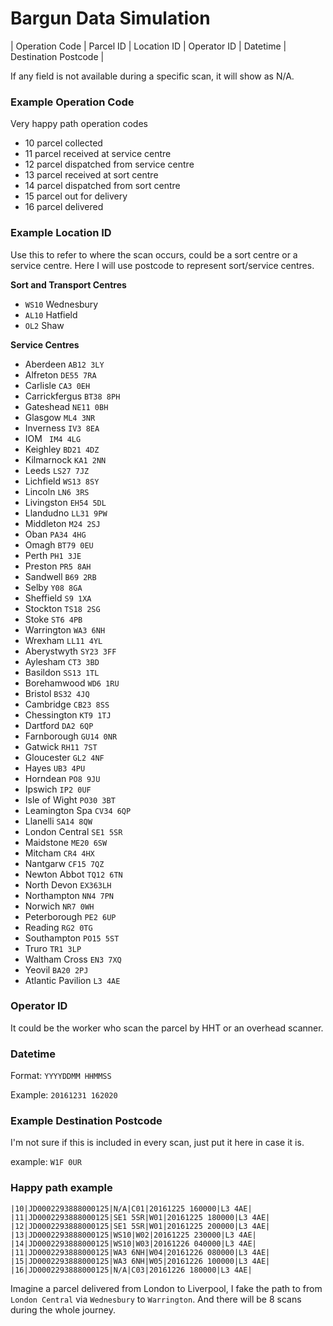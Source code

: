 # Bargun Data Simulation

| Operation Code | Parcel ID | Location ID | Operator ID | Datetime | Destination Postcode |

If any field is not available during a specific scan, it will show as N/A.

### Example Operation Code

Very happy path operation codes

- 10 parcel collected
- 11 parcel received at service centre
- 12 parcel dispatched from service centre
- 13 parcel received at sort centre
- 14 parcel dispatched from sort centre
- 15 parcel out for delivery
- 16 parcel delivered

### Example Location ID
Use this to refer to where the scan occurs, could be a sort centre or a service centre.
Here I will use postcode to represent sort/service centres.

**Sort and Transport Centres**

- `WS10` Wednesbury
- `AL10` Hatfield
- `OL2` Shaw 

**Service Centres**

- Aberdeen `AB12 3LY`
- Alfreton `DE55 7RA`
- Carlisle `CA3 0EH`
- Carrickfergus `BT38 8PH`
- Gateshead `NE11 0BH`
- Glasgow `ML4 3NR`
- Inverness `IV3 8EA`
- IOM ` IM4 4LG`
- Keighley `BD21 4DZ`
- Kilmarnock `KA1 2NN`
- Leeds `LS27 7JZ`
- Lichfield `WS13 8SY`
- Lincoln `LN6 3RS`
- Livingston `EH54 5DL`
- Llandudno `LL31 9PW`
- Middleton `M24 2SJ`
- Oban `PA34 4HG`
- Omagh `BT79 0EU`
- Perth `PH1 3JE`
- Preston `PR5 8AH`
- Sandwell `B69 2RB`
- Selby `Y08 8GA`
- Sheffield `S9 1XA`
- Stockton `TS18 2SG`
- Stoke `ST6 4PB`
- Warrington `WA3 6NH`
- Wrexham `LL11 4YL`
- Aberystwyth `SY23 3FF`
- Aylesham `CT3 3BD`
- Basildon `SS13 1TL`
- Borehamwood `WD6 1RU`
- Bristol `BS32 4JQ`
- Cambridge `CB23 8SS`
- Chessington `KT9 1TJ`
- Dartford `DA2 6QP`
- Farnborough `GU14 0NR`
- Gatwick `RH11 7ST`
- Gloucester `GL2 4NF`
- Hayes `UB3 4PU`
- Horndean `PO8 9JU`
- Ipswich `IP2 0UF`
- Isle of Wight `PO30 3BT`
- Leamington Spa `CV34 6QP`
- Llanelli `SA14 8QW`
- London Central `SE1 5SR`
- Maidstone `ME20 6SW`
- Mitcham `CR4 4HX`
- Nantgarw `CF15 7QZ`
- Newton Abbot `TQ12 6TN`
- North Devon `EX363LH`
- Northampton `NN4 7PN`
- Norwich `NR7 0WH`
- Peterborough `PE2 6UP`
- Reading `RG2 0TG`
- Southampton `PO15 5ST`
- Truro `TR1 3LP`
- Waltham Cross  `EN3 7XQ`
- Yeovil `BA20 2PJ`
- Atlantic Pavilion `L3 4AE`

### Operator ID
It could be the worker who scan the parcel by HHT or an overhead scanner.

### Datetime

Format: `YYYYDDMM HHMMSS`

Example: `20161231 162020`

### Example Destination Postcode
I'm not sure if this is included in every scan, just put it here in case it is.

example: `W1F 0UR`

### Happy path example
```
|10|JD0002293888000125|N/A|C01|20161225 160000|L3 4AE|
|11|JD0002293888000125|SE1 5SR|W01|20161225 180000|L3 4AE|
|12|JD0002293888000125|SE1 5SR|W01|20161225 200000|L3 4AE|
|13|JD0002293888000125|WS10|W02|20161225 230000|L3 4AE|
|14|JD0002293888000125|WS10|W03|20161226 040000|L3 4AE|
|11|JD0002293888000125|WA3 6NH|W04|20161226 080000|L3 4AE|
|15|JD0002293888000125|WA3 6NH|W05|20161226 100000|L3 4AE|
|16|JD0002293888000125|N/A|C03|20161226 180000|L3 4AE|
```

Imagine a parcel delivered from London to Liverpool, I fake the path to from `London Central` via `Wednesbury` to `Warrington`.
And there will be 8 scans during the whole journey. 

